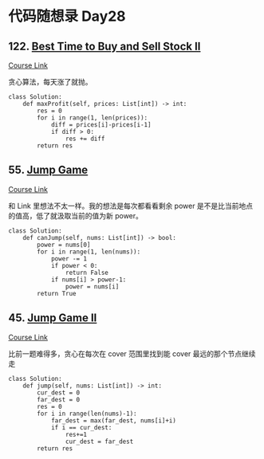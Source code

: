 # 代码随想录 Day28

## 122. [Best Time to Buy and Sell Stock II](https://leetcode.com/problems/best-time-to-buy-and-sell-stock-ii/)

[Course Link](https://programmercarl.com/0122.%E4%B9%B0%E5%8D%96%E8%82%A1%E7%A5%A8%E7%9A%84%E6%9C%80%E4%BD%B3%E6%97%B6%E6%9C%BAII.html)

贪心算法，每天涨了就抛。

```
class Solution:
    def maxProfit(self, prices: List[int]) -> int:
        res = 0
        for i in range(1, len(prices)):
            diff = prices[i]-prices[i-1]
            if diff > 0:
                res += diff
        return res
```

## 55. [Jump Game](https://leetcode.com/problems/jump-game/)

[Course Link](https://programmercarl.com/0055.%E8%B7%B3%E8%B7%83%E6%B8%B8%E6%88%8F.html#%E6%80%9D%E8%B7%AF)

和 Link 里想法不太一样。我的想法是每次都看看剩余 power 是不是比当前地点的值高，低了就汲取当前的值为新 power。

```
class Solution:
    def canJump(self, nums: List[int]) -> bool:
        power = nums[0]
        for i in range(1, len(nums)):
            power -= 1
            if power < 0:
                return False
            if nums[i] > power-1:
                power = nums[i]
        return True
```

## 45. [Jump Game II](https://leetcode.com/problems/jump-game-ii/description/)

[Course Link](https://programmercarl.com/0045.%E8%B7%B3%E8%B7%83%E6%B8%B8%E6%88%8FII.html#%E5%85%B6%E4%BB%96%E8%AF%AD%E8%A8%80%E7%89%88%E6%9C%AC)

比前一题难得多，贪心在每次在 cover 范围里找到能 cover 最远的那个节点继续走

```
class Solution:
    def jump(self, nums: List[int]) -> int:
        cur_dest = 0
        far_dest = 0
        res = 0
        for i in range(len(nums)-1):
            far_dest = max(far_dest, nums[i]+i)
            if i == cur_dest:
                res+=1
                cur_dest = far_dest
        return res
```
